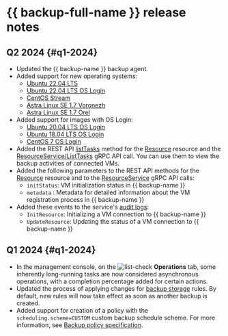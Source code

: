 # {{ backup-full-name }} release notes

## Q2 2024 {#q1-2024}

* Updated the {{ backup-name }} backup agent.
* Added support for new operating systems:
   * [Ubuntu 22.04 LTS](/marketplace/products/yc/ubuntu-22-04-lts)
   * [Ubuntu 22.04 LTS OS Login](/marketplace/products/yc/ubuntu-2204-lts-oslogin)
   * [CentOS Stream](/marketplace/products/yc/centos-stream-8)
   * [Astra Linux SE 1.7 Voronezh](/marketplace/products/astralinux/alse)
   * [Astra Linux SE 1.7 Orel](/marketplace/products/astralinux/alse-orel)
* Added support for images with OS Login:
   * [Ubuntu 20.04 LTS OS Login](/marketplace/products/yc/ubuntu-2004-lts-oslogin)
   * [Ubuntu 18.04 LTS OS Login](/marketplace/products/yc/ubuntu-1804-lts-oslogin)
   * [CentOS 7 OS Login](/marketplace/products/yc/centos-7-oslogin)
* Added the REST API [listTasks](./backup/api-ref/Resource/listTasks.md) method for the [Resource](./backup/api-ref/Resource/index.md) resource and the [ResourceService/ListTasks](./backup/api-ref/grpc/resource_service.md#ListTasks) gRPC API call. You can use them to view the backup activities of connected VMs.
* Added the following parameters to the REST API methods for the [Resource](./backup/api-ref/Resource/index.md) resource and to the [ResourceService](./backup/api-ref/grpc/resource_service.md) gRPC API calls:
   * `initStatus`: VM initialization status in {{ backup-name }}
   * `metadata` : Metadata for detailed information about the VM registration process in {{ backup-name }}
* Added these events to the service's [audit logs](at-ref.md):
   * `InitResource`: Initializing a VM connection to {{ backup-name }}
   * `UpdateResource`: Updating the status of a VM connection to {{ backup-name }}

## Q1 2024 {#q1-2024}

* In the management console, on the ![list-check](../_assets/console-icons/list-check.svg) **Operations** tab, some inherently long-running tasks are now considered asynchronous operations, with a completion percentage added for certain actions.
* Updated the process of applying changes for [backup storage](./concepts/policy.md#retention) rules. By default, new rules will now take effect as soon as another backup is created.
* Added support for creation of a policy with the `scheduling.scheme=CUSTOM` custom backup schedule scheme. For more information, see [Backup policy specification](./concepts/policy.md#specification).